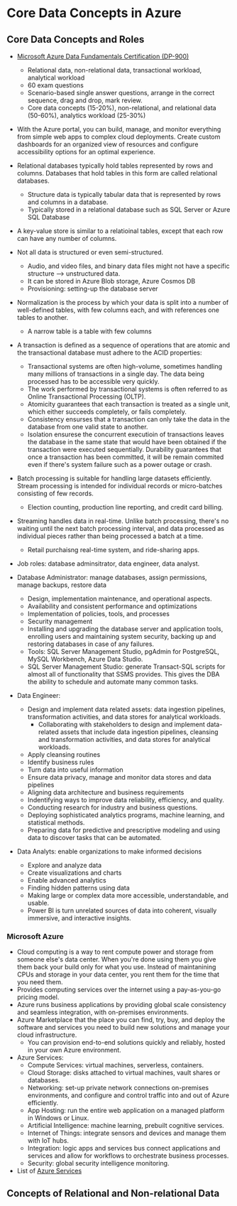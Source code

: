 # Core Data Concepts in Azure
## Core Data Concepts and Roles
- [Microsoft Azure Data Fundamentals Certification (DP-900)](https://learn.microsoft.com/en-us/credentials/certifications/resources/study-guides/dp-900)
    - Relational data, non-relational data, transactional workload, analytical workload
    - 60 exam questions
    - Scenario-based single answer questions, arrange in the correct sequence, drag and drop, mark review.
    - Core data concepts (15-20%), non-relational, and relational data (50-60%), analytics workload (25-30%)
- With the Azure portal, you can build, manage, and monitor everything from simple web apps to complex cloud deployments. Create custom dashboards for an organized view of resources and configure accessibility options for an optimal experience.
- Relational databases typically hold tables represented by rows and columns. Databases that hold tables in this form are called relational databases.
    - Structure data is typically tabular data that is represented by rows and columns in a database.
    - Typically stored in a relational database such as SQL Server or Azure SQL Database
- A key-value store is similar to a relatioinal tables, except that each row can have any number of columns.
- Not all data is structured or even semi-structured.
    - Audio, and video files, and binary data files might not have a specific structure --> unstructured data.
    - It can be stored in Azure Blob storage, Azure Cosmos DB
    - Provisioning: setting-up the database server

- Normalization is the process by which your data is split into a number of well-defined tables, with few columns each, and with references one tables to another.
    - A narrow table is a table with few columns
- A transaction is defined as a sequence of operations that are atomic and the transactional database must adhere to the ACID properties:
    - Transactional systems are often high-volume, sometimes handling many millions of transactions in a single day. The data being processed has to be accessible very quickly. 
    - The work performed by transactional systems is often referred to as Online Transactional Processing (OLTP).
    - Atomicity guarantees that each transaction is treated as a single unit, which either succeeds completely, or fails completely.
    - Consistency ensurses that a transaction can only take the data in the database from one valid state to another.
    - Isolation ensurese the concurrent executioin of transactions leaves the database in the same state that would have been obtained if the transaction were executed sequentially.
    Durability guarantees that once a transaction has been committed, it will be remain commited even if there's system failure such as a power outage or crash.
- Batch processing is suitable for handling large datasets efficiently. Stream processing is intended for individual records or micro-batches consisting of few records.
    - Election counting, production line reporting, and credit card billing.
- Streaming handles data in real-time. Unlike batch processing, there's no waiting until the next batch processing interval, and data processed as individual pieces rather than being processed a batch at a time.
    - Retail purchaisng real-time system, and ride-sharing apps.

- Job roles: database adminsitrator, data engineer, data analyst.
- Database Administrator: manage databases, assign permissions, manage backups, restore data
    - Design, implementation maintenance, and operational aspects.
    - Availability and consistent performance and optimizations
    - Implementation of policies, tools, and processes
    - Security management
    - Installing and upgrading the database server and application tools, enrolling users and maintaining system security, backing up and restoring databases in case of any failures.
    - Tools: SQL Server Management Studio, pgAdmin for PostgreSQL, MySQL Workbench, Azure Data Studio.
    - SQL Server Management Studio: generate Transact-SQL scripts for almost all of functionality that SSMS provides. This gives the DBA the ability to schedule and automate many common tasks.
- Data Engineer:
    - Design and implement data related assets: data ingestion pipelines, transformation activities, and data stores for analytical workloads.
        - Collaborating with stakeholders to design and implement data-related assets that include data ingestion pipelines, cleansing and transformation activities, and data stores for analytical workloads.
    - Apply cleansing routines
    - Identify business rules
    - Turn data into useful information
    - Ensure data privacy, manage and monitor data stores and data pipelines
    - Aligning data architecture and business requirements
    - Indentifying ways to improve data reliability, efficiency, and quality.
    - Conducting research for industry and business questions.
    - Deploying sophisticated analytics programs, machine learning, and statistical methods.
    - Preparing data for predictive and prescriptive modeling and using data to discover tasks that can be automated.
- Data Analyts: enable organizations to make informed decisions
    - Explore and analyze data
    - Create visualizations and charts
    - Enable advanced analytics
    - Finding hidden patterns using data
    - Making large or complex data more accessible, understandable, and usable.
    - Power BI is turn unrelated sources of data into coherent, visually immersive, and interactive insights.
### Microsoft Azure
- Cloud computing is a way to rent compute power and storage from someone else's data center. When you're done using them you give them back your build only for what you use. Instead of maintanining CPUs and storage in your data center, you rent them for the time that you need them.
- Provides computing services over the internet using a pay-as-you-go pricing model.
- Azure runs business applications by providing global scale consistency and seamless integration, with on-premises environments.
- Azure Marketplace that the place you can find, try, buy, and deploy the software and services you need to build new solutions and manage your cloud infrastructure.
    - You can provision end-to-end solutions quickly and reliably, hosted in your own Azure environment.
- Azure Services:
    - Compute Services: virtual machines, serverless, containers.
    - Cloud Storage: disks attached to virtual machines, vault shares or databases.
    - Networking: set-up private network connections on-premises environments, and configure and control traffic into and out of Azure efficiently.
    - App Hosting: run the entire web application on a managed platform in Windows or Linux.
    - Artificial Intelligence: machine learning, prebuilt cognitive services.
    - Internet of Things: integrate sensors and devices and manage them with IoT hubs.
    - Integration: logic apps and services bus connect applications and services and allow for workflows to orchestrate business processes.
    - Security: global security intelligence monitoring. 
- List of [Azure Services](https://azure.microsoft.com/en-us/products)

    
## Concepts of Relational and Non-relational Data
